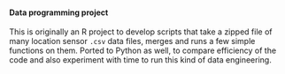 #### Data programming project
This is originally an R project to develop scripts that take a zipped
file of many location sensor `.csv` data files, merges and runs a few
simple functions on them. Ported to Python as well, to compare efficiency
of the code and also experiment with time to run this kind of data engineering.
